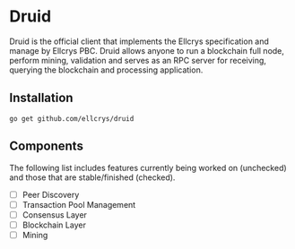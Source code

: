 # Druid
Druid is the official client that implements the Ellcrys specification and manage by Ellcrys PBC. Druid allows anyone to run a blockchain full node, perform mining, validation and serves as an RPC server for receiving, querying the blockchain and processing application.

## Installation

```go get github.com/ellcrys/druid```

## Components

The following list includes features currently being worked on (unchecked) and those that are stable/finished (checked).

- [ ] Peer Discovery
- [ ] Transaction Pool Management
- [ ] Consensus Layer
- [ ] Blockchain Layer
- [ ] Mining